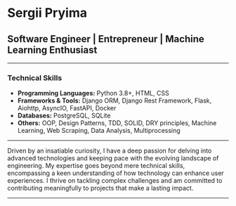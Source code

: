 # Sergii Pryima

## Software Engineer | Entrepreneur | Machine Learning Enthusiast


---

### Technical Skills

- **Programming Languages:** Python 3.8+, HTML, CSS
- **Frameworks & Tools:** Django ORM, Django Rest Framework, Flask, Aiohttp, AsyncIO, FastAPI, Docker
- **Databases:** PostgreSQL, SQLite
- **Others:** OOP, Design Patterns, TDD, SOLID, DRY principles, Machine Learning, Web Scraping, Data Analysis, Multiprocessing

---


Driven by an insatiable curiosity, I have a deep passion for delving into advanced technologies and keeping pace with the evolving landscape of engineering. My expertise goes beyond mere technical skills, encompassing a keen understanding of how technology can enhance user experiences. I thrive on tackling complex challenges and am committed to contributing meaningfully to projects that make a lasting impact.


---
